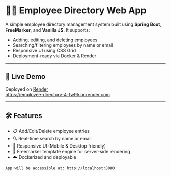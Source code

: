 # 🧑‍💼 Employee Directory Web App

A simple employee directory management system built using **Spring Boot**, **FreeMarker**, and **Vanilla JS**. It supports:

- Adding, editing, and deleting employees
- Searching/filtering employees by name or email
- Responsive UI using CSS Grid
- Deployment-ready via Docker & Render

---

## 🚀 Live Demo

Deployed on [Render](https://employee-directory-4-fw95.onrender.com)  
https://employee-directory-4-fw95.onrender.com

---

## 🛠️ Features

- 📋 Add/Edit/Delete employee entries
- 🔍 Real-time search by name or email
- 📱 Responsive UI (Mobile & Desktop friendly)
- 🧾 Freemarker template engine for server-side rendering
- ☁️ Dockerized and deployable

```bash
App will be accessible at: http://localhost:8080
```



